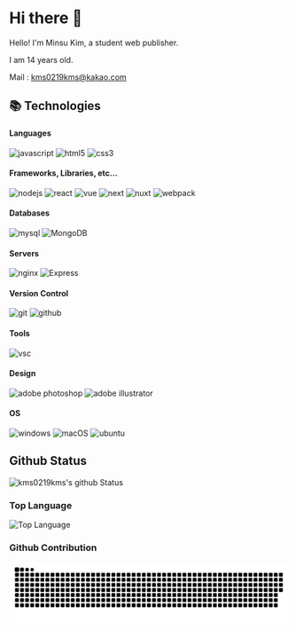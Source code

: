 # Hi there 👋

<!--
**kms0219kms/kms0219kms** is a ✨ _special_ ✨ repository because its `README.md` (this file) appears on your GitHub profile.

Here are some ideas to get you started:

- 🔭 I’m currently working on ...
- 🌱 I’m currently learning ...
- 👯 I’m looking to collaborate on ...
- 🤔 I’m looking for help with ...
- 💬 Ask me about ...
- 📫 How to reach me: ...
- 😄 Pronouns: ...
- ⚡ Fun fact: ...
-->

Hello! I'm Minsu Kim, a student web publisher.

I am 14 years old.

Mail : [kms0219kms@kakao.com](mailto:kms0219kms@kakao.com)

## 📚 Technologies

#### Languages

![javascript](https://img.shields.io/badge/javascript-323330.svg?&style=for-the-badge&logo=javascript&logoColor=F7DF1E)
![html5](https://img.shields.io/badge/html5-E34F26.svg?&style=for-the-badge&logo=html5&logoColor=FFFFFF)
![css3](https://img.shields.io/badge/css3-1572B6.svg?&style=for-the-badge&logo=css3&logoColor=FFFFFF)

#### Frameworks, Libraries, etc...

![nodejs](https://img.shields.io/badge/Node.js-43853D?style=for-the-badge&logo=node.js&logoColor=FFFFFF)
![react](https://img.shields.io/badge/React.js-20232a?style=for-the-badge&logo=react&logoColor=61DAFB)
![vue](https://img.shields.io/badge/Vue.js-35495E?style=for-the-badge&logo=vuedotjs&logoColor=4FC08D)
![next](https://img.shields.io/badge/Next-black?style=for-the-badge&logo=next.js&logoColor=FFFFFF)
![nuxt](https://img.shields.io/badge/Nuxt-002E3B?style=for-the-badge&logo=nuxtdotjs&logoColor=00DC82)
![webpack](https://img.shields.io/badge/webpack-8DD6F9?style=for-the-badge&logo=webpack&logoColor=000000)

#### Databases

![mysql](https://img.shields.io/badge/mysql-00f?style=for-the-badge&logo=mysql&logoColor=FFFFFF)
![MongoDB](https://img.shields.io/badge/MongoDB-4ea94b?style=for-the-badge&logo=mongodb&logoColor=FFFFFF)

#### Servers

![nginx](https://img.shields.io/badge/nginx-009639?style=for-the-badge&logo=nginx&logoColor=FFFFFF)
![Express](https://img.shields.io/badge/express.js-404d59?style=for-the-badge&logo=express&logoColor=61DAFB)

#### Version Control

![git](https://img.shields.io/badge/git-F05033?style=for-the-badge&logo=git&logoColor=FFFFFF)
![github](https://img.shields.io/badge/github-121011?style=for-the-badge&logo=github&logoColor=FFFFFF)

#### Tools

![vsc](https://img.shields.io/badge/vsc-005FED?style=for-the-badge&logo=visual%20studio%20code&logoColor=FFFFFF)

#### Design

![adobe photoshop](https://img.shields.io/badge/adobe%20photoshop%20-31A8FF?style=for-the-badge&logo=adobe%20photoshop&logoColor=FFFFFF)
![adobe illustrator](https://img.shields.io/badge/adobe%20illustrator%20-FF9A00?style=for-the-badge&logo=adobe%20illustrator&logoColor=FFFFFF)

#### OS

![windows](https://img.shields.io/badge/Windows-0078D6?style=for-the-badge&logo=windows&logoColor=FFFFFF)
![macOS](https://img.shields.io/badge/mac%20os-000000?style=for-the-badge&logo=apple&logoColor=F0F0F0)
![ubuntu](https://img.shields.io/badge/Ubuntu-E95420?style=for-the-badge&logo=ubuntu&logoColor=FFFFFF)

## Github Status
![kms0219kms's github Status](https://github-readme-stats.vercel.app/api?username=kms0219kms&show_icons=true&count_private=true&theme=radical)

### Top Language
![Top Language](https://github-readme-stats.vercel.app/api/top-langs/?username=kms0219kms&langs_count=100&theme=radical)<br/>

### Github Contribution
![Github Contribution](https://github.com/kms0219kms/kms0219kms/blob/output/github-contribution-grid-snake.svg)<br/>
